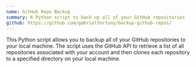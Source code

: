 ```yaml
---
name: GitHub Repo Backup
summary: A Python script to back up all of your GitHub repositories
github: https://github.com/gabrielfortuny/backup-github-repos/
---
```


This Python script allows you to backup all of your GitHub repositories to your local machine. The script uses the GitHub API to retrieve a list of all repositories associated with your account and then clones each repository to a specified directory on your local machine.
